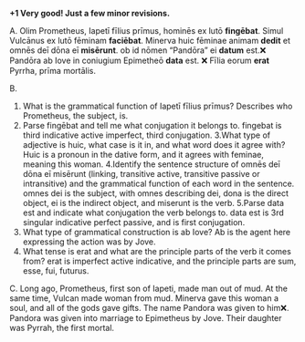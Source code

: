 **+1 Very good! Just a few minor revisions.**

A.
Olim Prometheus, Iapetī fīlius prīmus, hominēs ex lutō **fingēbat**. Simul Vulcānus ex lutō fēminam **faciēbat**. 
Minerva huic fēminae animam **dedit** et omnēs deī dōna eī **misērunt**. ob id nōmen “Pandōra” ei **datum** est.❌
Pandōra ab Iove in coniugium Epimetheō **data** est. ❌ Fīlia eorum **erat** Pyrrha, prīma mortālis.

B.
1. What is the grammatical function of Iapetī fīlius prīmus?
Describes who Prometheus, the subject, is.
2. Parse fingēbat and tell me what conjugation it belongs to.
fingebat is third indicative active imperfect, third conjugation.
3.What type of adjective is huic, what case is it in, and what word does it agree with?
Huic is a pronoun in the dative form, and it agrees with feminae, meaning this woman.
4.Identify the sentence structure of omnēs deī dōna eī misērunt (linking, transitive active, transitive passive or intransitive) and the grammatical function of each word in the sentence.
omnes dei is the subject, with omnes describing dei, dona is the direct object, ei is the indirect object, and miserunt is the verb.
5.Parse data est and indicate what conjugation the verb belongs to.
data est is 3rd singular indicative perfect passive, and is first conjugation.
6. What type of grammatical construction is ab Iove?
Ab is the agent here expressing the action was by Jove.
7. What tense is erat and what are the principle parts of the verb it comes from?
erat is imperfect active indicative, and the principle parts are sum, esse, fui, futurus.

C.
Long ago, Prometheus, first son of Iapeti, made man out of mud. At the same time, Vulcan made woman from mud. Minerva gave this woman a soul,
and all of the gods gave gifts. The name Pandora was given to him❌. Pandora was given into marriage to Epimetheus by Jove. Their daughter was Pyrrah,
the first mortal.

